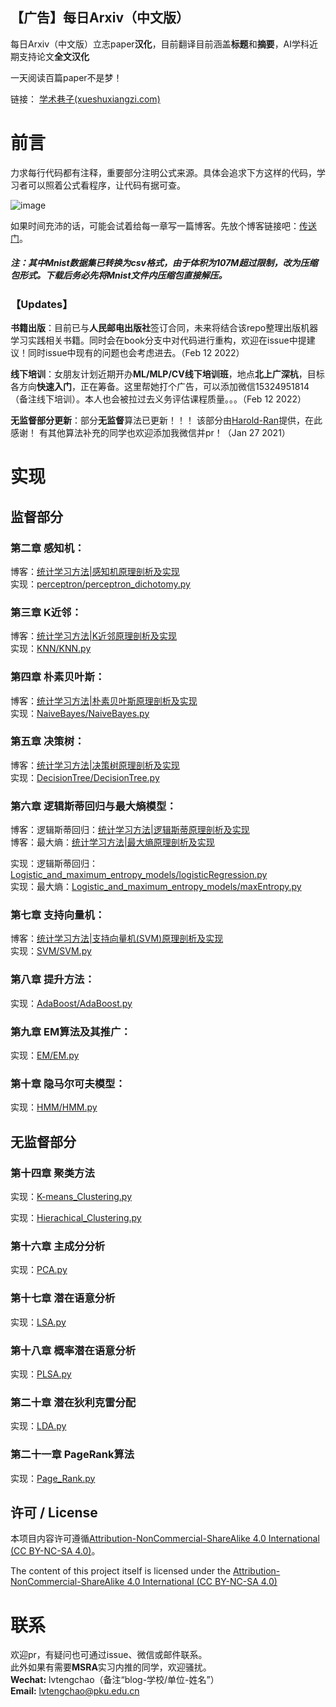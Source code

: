 ## 【广告】每日Arxiv（中文版）
每日Arxiv（中文版）立志paper**汉化**，目前翻译目前涵盖**标题**和**摘要**，AI学科近期支持论文**全文汉化**

一天阅读百篇paper不是梦！

链接： [学术巷子(xueshuxiangzi.com)](https://www.xueshuxiangzi.com/)


前言
====

力求每行代码都有注释，重要部分注明公式来源。具体会追求下方这样的代码，学习者可以照着公式看程序，让代码有据可查。

![image](https://github.com/Dod-o/Statistical-Learning-Method_Code/blob/master/CodePic.png)

    
如果时间充沛的话，可能会试着给每一章写一篇博客。先放个博客链接吧：[传送门](http://www.pkudodo.com/)。    

##### 注：其中Mnist数据集已转换为csv格式，由于体积为107M超过限制，改为压缩包形式。下载后务必先将Mnist文件内压缩包直接解压。  

### 【Updates】
**书籍出版**：目前已与**人民邮电出版社**签订合同，未来将结合该repo整理出版机器学习实践相关书籍。同时会在book分支中对代码进行重构，欢迎在issue中提建议！同时issue中现有的问题也会考虑进去。（Feb 12 2022）

**线下培训**：女朋友计划近期开办**ML/MLP/CV线下培训班**，地点**北上广深杭**，目标各方向**快速入门**，正在筹备。这里帮她打个广告，可以添加微信15324951814（备注线下培训）。本人也会被拉过去义务评估课程质量。。。（Feb 12 2022）

**无监督部分更新**：部分**无监督**算法已更新！！！ 该部分由[Harold-Ran](https://github.com/Harold-Ran)提供，在此感谢！ 有其他算法补充的同学也欢迎添加我微信并pr！（Jan 27 2021）
       
实现
======

## 监督部分

### 第二章 感知机：
博客：[统计学习方法|感知机原理剖析及实现](http://www.pkudodo.com/2018/11/18/1-4/)      
实现：[perceptron/perceptron_dichotomy.py](https://github.com/Dod-o/Statistical-Learning-Method_Code/blob/master/perceptron/perceptron_dichotomy.py)
      
### 第三章 K近邻：
博客：[统计学习方法|K近邻原理剖析及实现](http://www.pkudodo.com/2018/11/19/1-2/)      
实现：[KNN/KNN.py](https://github.com/Dod-o/Statistical-Learning-Method_Code/blob/master/KNN/KNN.py)
      
### 第四章 朴素贝叶斯：
博客：[统计学习方法|朴素贝叶斯原理剖析及实现](http://www.pkudodo.com/2018/11/21/1-3/)      
实现：[NaiveBayes/NaiveBayes.py](https://github.com/Dod-o/Statistical-Learning-Method_Code/blob/master/NaiveBayes/NaiveBayes.py)    
      
### 第五章 决策树：
博客：[统计学习方法|决策树原理剖析及实现](http://www.pkudodo.com/2018/11/30/1-5/)      
实现：[DecisionTree/DecisionTree.py](https://github.com/Dod-o/Statistical-Learning-Method_Code/blob/master/DecisionTree/DecisionTree.py)    
      
### 第六章 逻辑斯蒂回归与最大熵模型：       
博客：逻辑斯蒂回归：[统计学习方法|逻辑斯蒂原理剖析及实现](http://www.pkudodo.com/2018/12/03/1-6/)        
博客：最大熵：[统计学习方法|最大熵原理剖析及实现](http://www.pkudodo.com/2018/12/05/1-7/)        

实现：逻辑斯蒂回归：[Logistic_and_maximum_entropy_models/logisticRegression.py](https://github.com/Dod-o/Statistical-Learning-Method_Code/blob/master/Logistic_and_maximum_entropy_models/logisticRegression.py)    
实现：最大熵：[Logistic_and_maximum_entropy_models/maxEntropy.py](https://github.com/Dod-o/Statistical-Learning-Method_Code/blob/master/Logistic_and_maximum_entropy_models/maxEntropy.py)       
      
### 第七章 支持向量机：    
博客：[统计学习方法|支持向量机(SVM)原理剖析及实现](http://www.pkudodo.com/2018/12/16/1-8/)      
实现：[SVM/SVM.py](https://github.com/Dod-o/Statistical-Learning-Method_Code/blob/master/SVM/SVM.py)    
      
### 第八章 提升方法：
实现：[AdaBoost/AdaBoost.py](https://github.com/Dod-o/Statistical-Learning-Method_Code/blob/master/AdaBoost/AdaBoost.py)    
      
### 第九章 EM算法及其推广：
实现：[EM/EM.py](https://github.com/Dod-o/Statistical-Learning-Method_Code/blob/master/EM/EM.py)    
      
### 第十章 隐马尔可夫模型：
实现：[HMM/HMM.py](https://github.com/Dod-o/Statistical-Learning-Method_Code/blob/master/HMM/HMM.py)    

## 无监督部分

### 第十四章 聚类方法
实现：[K-means_Clustering.py](https://github.com/Dod-o/Statistical-Learning-Method_Code/blob/master/Clustering/K-means_Clustering/K-means_Clustering.py)

实现：[Hierachical_Clustering.py](https://github.com/Dod-o/Statistical-Learning-Method_Code/blob/master/Clustering/Hierachical_Clustering/Hierachical_Clustering.py)

### 第十六章 主成分分析
实现：[PCA.py](https://github.com/Dod-o/Statistical-Learning-Method_Code/blob/master/PCA/PCA.py)

### 第十七章 潜在语意分析
实现：[LSA.py](https://github.com/Dod-o/Statistical-Learning-Method_Code/blob/master/LSA/LSA.py)

### 第十八章 概率潜在语意分析
实现：[PLSA.py](https://github.com/Dod-o/Statistical-Learning-Method_Code/blob/master/PLSA/PLSA.py)

### 第二十章 潜在狄利克雷分配
实现：[LDA.py](https://github.com/Dod-o/Statistical-Learning-Method_Code/blob/master/LDA/LDA.py)

### 第二十一章 PageRank算法
实现：[Page_Rank.py](https://github.com/Dod-o/Statistical-Learning-Method_Code/blob/master/Page_Rank/Page_Rank.py)




## 许可 / License
本项目内容许可遵循[Attribution-NonCommercial-ShareAlike 4.0 International (CC BY-NC-SA 4.0)](https://creativecommons.org/licenses/by-nc-sa/4.0/)。

The content of this project itself is licensed under the [Attribution-NonCommercial-ShareAlike 4.0 International (CC BY-NC-SA 4.0)](https://creativecommons.org/licenses/by-nc-sa/4.0/)


联系
======
欢迎pr，有疑问也可通过issue、微信或邮件联系。      
此外如果有需要**MSRA**实习内推的同学，欢迎骚扰。             
**Wechat:** lvtengchao（备注“blog-学校/单位-姓名”）      
**Email:** lvtengchao@pku.edu.cn      
      
